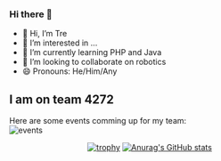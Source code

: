 ### Hi there 👋
- 👋 Hi, I’m Tre
- 👀 I’m interested in ...
- 🌱 I’m currently learning PHP and Java
- 💞️ I’m looking to collaborate on robotics
- 😄 Pronouns: He/Him/Any

## I am on team 4272
Here are some events comming up for my team: <br>
![events](https://thebluealliance-embed.herokuapp.com/?font=Arial&num=4272&color=fff&github=true)

<div align="center">
  
[![trophy](https://github-profile-trophy.vercel.app/?username=TreSchool&theme=onedark)](https://github.com/ryo-ma/github-profile-trophy)
  [![Anurag's GitHub stats](https://github-readme-stats.vercel.app/api?username=TreSchool&show_icons=true&theme=dark)](https://github.com/anuraghazra/github-readme-stats)

</div>

<!---
- 📫 How to reach me: [Discord](https://www.discord.com/users/267139558125076480)
--->
